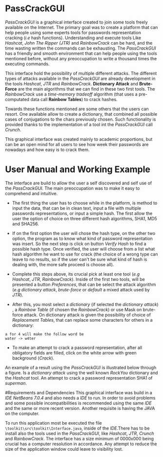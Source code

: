 # PassCrackGUI
*PassCrackGUI* is a graphical interface created to join some tools freely available on the Internet. The primary goal was to create a platform that can help people using some experts tools for passwords representation cracking (*i.e* hash functions). Understanding and execute tools Like *Hashcat*, *John The Ripper (JTR)* and *RainbowCrack* can be hard, and the time wasting written the commands can be exhausting. The *PassCrackGUI* has a friendly and smooth environment that can help people using the tools mentioned  before, without any preoccupation to write a thousand times the executing commands.

This interface hold the possibility of multiple different attacks. The different types of attacks available in the *PassCrackGUI* are already development in the tools *Hashcat*, *JTR* and *RainbowCrack*. **Dictionary Attack** and **Brute-Force** are the main algorithms that we can find in these two first tools. The *RainbowCrack* use a *time-memory tradeoff* algorithm (that uses a pre-computated data call **Rainbow Tables**) to crack hashes.

Towards these functions mentioned are some others that the users can resort. One available allow to create a dictionary, that combined all possible cases of conjugations to the chars previously chosen. Such functionality is provided thanks to the implementation of a tool int the *PassCrackGUI* call *Crunch*.

This graphical interface was created mainly to academic proportions, but can be an open mind for all users to see how week their passwords are nowadays and how easy is to crack them.

# User Manual and Working Example
The interface are build to allow the user a self discovered and self use of the *PassCrackGUI*. The main preoccupation was to make it easy to comprehend and intuitive. 

- The first thing the user has to choose while in the platform, is method to input the data, that can be in clean text, input a file with multiple passwords representations, or input a simple hash. The first allow the user the  option of choice on three different hash algorithms, SHA1, MD5 and SHA256.

- If on the first option the user will chose the hash type, on the other two option, the program as to know what kind of password representation was insert. So the next step is click on button *Verify Hash* to find a possible hash type. Once verified, the user will choose from a list what hash algorithm he want to use for crack (the choice of a wrong type can leave to no results, so if the user can't be sure what kind of hash is dealing with, the more safe proceed is choose all).

- Complete this steps above, its crucial pick at least one tool (*e.g* *Hashcat*, *JTR*, *RainbowCrack*). Inside of the first two tools, will be presented a button *Preferences*, that can be select the attack algorithm (*e.g* *dictionary attack*, *brute-force* or *default* a mixed attack used by *JTR*).

- After this, you most select a *dictionary* (if selected the *dictionary attack*) , a *Rainbow Table* (if chosen the *RainbowCrack*) or use Mask on brute-force attack. On dictionary attack is given the possibility of choice of *Replacement Tables*, that can replace some characters for others in a dictionary:
```
a for 4 will make the follow word be 
water -> w4ter
```
- To make an attempt to crack a password representation, after all obligatory fields are filled, click on the white arrow with green background (*Crack*).

An example of a result using the *PassCrackGUI* is illustrated below through a figure. Is a *dictionary attack* using the well known *RockYou* dictionary and the *Hashcat* tool. An attempt to crack a password representation SHA1 of *superman*.

#Requirements and Dependencies
This graphical interface was build in a *IDE NetBeans 7.0.4* and also needs a *IDE* to run. In order to avoid problems and some possible incompatibilities is recommended using the same *IDE* and the same or more recent version. Another requisite is having the JAVA on the computer. 

To run this application most be executed the file ```\toolkit\src\toolkit\Interface.java```, inside of the *IDE*.There has to be install also the tools used in the *PassCrackGUI*, like *Hashcat*, *JTR*, *Crunch* and *RainbowCrack*.
The interface has a size minimum of 0000x000 being crucial has a computer resolution in accordance. Any attempt to reduce the size of the application window could leave to visibility lost.
